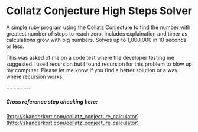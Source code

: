 # Collatz Conjecture High Steps Solver

A simple ruby program using the Collatz Conjecture to find the number with greatest number of steps to reach zero.
Includes explaination and timer as calculations grow with big numbers.  Solves up to 1,000,000 in 10 seconds or less.
 
This was asked of me on a code test where the developer testing me suggested I used recursion but I found recursion for
this problem to blow up my computer.  Please let me know if you find a better solution or a way where recursion works.

=======

##### Cross reference step checking here: 
[http://skanderkort.com/collatz_conjecture_calculator](http://skanderkort.com/collatz_conjecture_calculator)
